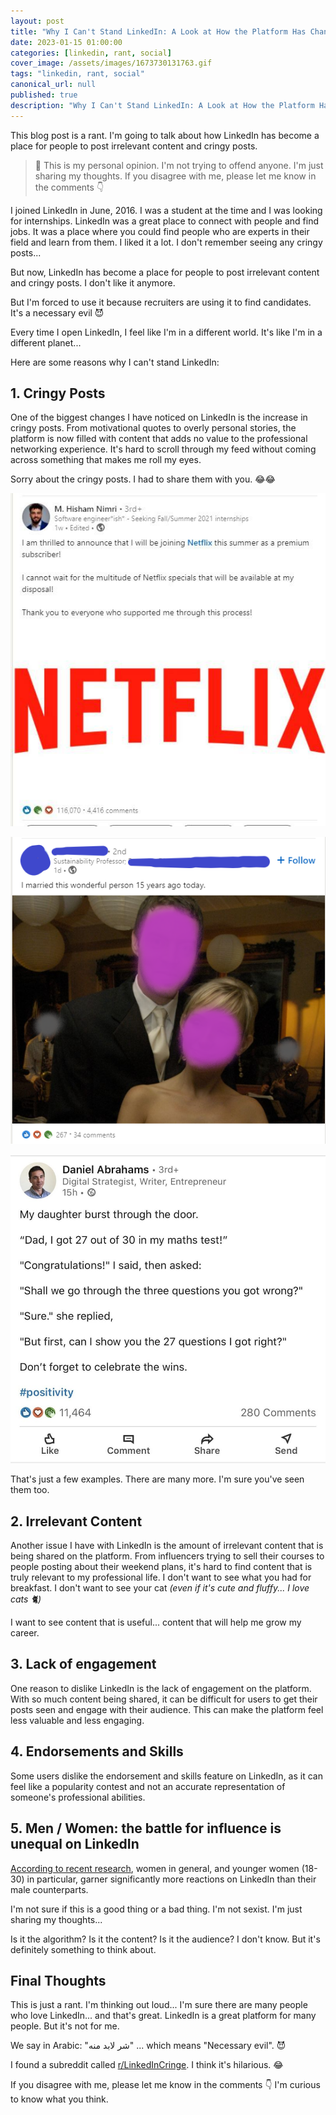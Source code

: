 ```yaml
---
layout: post
title: "Why I Can't Stand LinkedIn: A Look at How the Platform Has Changed for the Worse"
date: 2023-01-15 01:00:00
categories: [linkedin, rant, social]
cover_image: /assets/images/1673730131763.gif
tags: "linkedin, rant, social"
canonical_url: null
published: true
description: "Why I Can't Stand LinkedIn: A Look at How the Platform Has Changed for the Worse"
---
```


This blog post is a rant. I'm going to talk about how LinkedIn has become a place for people to post irrelevant content and cringy posts.

> 📍 This is my personal opinion. I'm not trying to offend anyone. I'm just sharing my thoughts. If you disagree with me, please let me know in the comments 👇

I joined LinkedIn in June, 2016. I was a student at the time and I was looking for internships. LinkedIn was a great place to connect with people and find jobs. It was a place where you could find people who are experts in their field and learn from them. I liked it a lot. I don't remember seeing any cringy posts...

But now, LinkedIn has become a place for people to post irrelevant content and cringy posts. I don't like it anymore.

But I'm forced to use it because recruiters are using it to find candidates. It's a necessary evil 😈

Every time I open LinkedIn, I feel like I'm in a different world. It's like I'm in a different planet...

Here are some reasons why I can't stand LinkedIn:

## 1. Cringy Posts

One of the biggest changes I have noticed on LinkedIn is the increase in cringy posts. From motivational quotes to overly personal stories, the platform is now filled with content that adds no value to the professional networking experience. It's hard to scroll through my feed without coming across something that makes me roll my eyes.

Sorry about the cringy posts. I had to share them with you. 😂😂

![](/assets/images/1673730131749.jpeg)

![](/assets/images/1673730131997.png)

![](/assets/images/1673730131599.jpeg)

That's just a few examples. There are many more. I'm sure you've seen them too.

## 2. Irrelevant Content

Another issue I have with LinkedIn is the amount of irrelevant content that is being shared on the platform. From influencers trying to sell their courses to people posting about their weekend plans, it's hard to find content that is truly relevant to my professional life. I don't want to see what you had for breakfast. I don't want to see your cat _(even if it's cute and fluffy... I love cats 🐈)_

I want to see content that is useful... content that will help me grow my career.

## 3. Lack of engagement

One reason to dislike LinkedIn is the lack of engagement on the platform. With so much content being shared, it can be difficult for users to get their posts seen and engage with their audience. This can make the platform feel less valuable and less engaging.

## 4. Endorsements and Skills

Some users dislike the endorsement and skills feature on LinkedIn, as it can feel like a popularity contest and not an accurate representation of someone's professional abilities.

## 5. Men / Women: the battle for influence is unequal on LinkedIn

[According to recent research](https://www.intotheminds.com/blog/en/men-women-influence-linkedin/), women in general, and younger women (18-30) in particular, garner significantly more reactions on LinkedIn than their male counterparts.

I'm not sure if this is a good thing or a bad thing. I'm not sexist. I'm just sharing my thoughts...

Is it the algorithm? Is it the content? Is it the audience? I don't know. But it's definitely something to think about.

## Final Thoughts

This is just a rant. I'm thinking out loud... I'm sure there are many people who love LinkedIn... and that's great. LinkedIn is a great platform for many people. But it's not for me.

We say in Arabic: "شر لابد منه" ... which means "Necessary evil". 😈

I found a subreddit called [r/LinkedInCringe](https://www.reddit.com/r/linkedincringe/). I think it's hilarious. 😂

If you disagree with me, please let me know in the comments 👇 I'm curious to know what you think.
